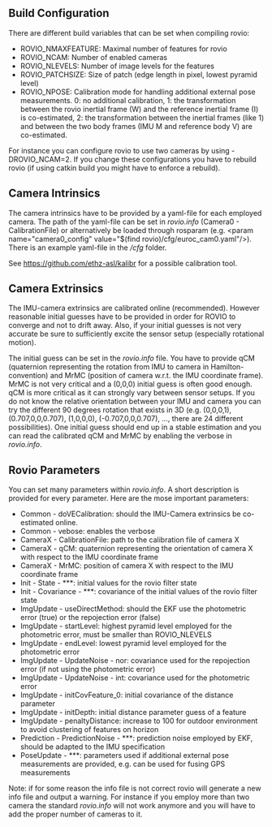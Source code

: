 ## Build Configuration
There are different build variables that can be set when compiling rovio:
* ROVIO_NMAXFEATURE: Maximal number of features for rovio
* ROVIO_NCAM: Number of enabled cameras
* ROVIO_NLEVELS: Number of image levels for the features
* ROVIO_PATCHSIZE: Size of patch (edge length in pixel, lowest pyramid level)
* ROVIO_NPOSE: Calibration mode for handling additional external pose measurements. 0: no additional calibration, 1: the transformation between the rovio inertial frame (W) and the reference inertial frame (I) is co-estimated, 2: the transformation between the inertial frames (like 1) and between the two body frames (IMU M and reference body V) are co-estimated.

For instance you can configure rovio to use two cameras by using -DROVIO_NCAM=2. If you change these configurations you have to rebuild rovio (if using catkin build you might have to enforce a rebuild).

## Camera Intrinsics
The camera intrinsics have to be provided by a yaml-file for each employed camera. The path of the yaml-file can be set in _rovio.info_ (Camera0 - CalibrationFile) or alternatively be loaded through rosparam (e.g. \<param name="camera0_config" value="$(find rovio)/cfg/euroc_cam0.yaml"/\>). There is an example yaml-file in the _/cfg_ folder.

See https://github.com/ethz-asl/kalibr for a possible calibration tool.

## Camera Extrinsics
The IMU-camera extrinsics are calibrated online (recommended). However reasonable initial guesses have to be provided in order for ROVIO to converge and not to drift away. Also, if your initial guesses is not very accurate be sure to sufficiently excite the sensor setup (especially rotational motion).

The initial guess can be set in the _rovio.info_ file. You have to provide qCM (quaternion representing the rotation from IMU to camera in Hamilton-convention) and MrMC (position of camera w.r.t. the IMU coordinate frame). MrMC is not very critical and a (0,0,0) initial guess is often good enough. qCM is more critical as it can strongly vary between sensor setups. If you do not know the relative orientation between your IMU and camera you can try the different 90 degrees rotation that exists in 3D (e.g. (0,0,0,1), (0.707,0,0,0.707), (1,0,0,0), (-0.707,0,0,0.707), ..., there are 24 different possibilities). One initial guess should end up in a stable estimation and you can read the calibrated qCM and MrMC by enabling the verbose in _rovio.info_.

## Rovio Parameters
You can set many parameters within _rovio.info_. A short description is provided for every parameter. Here are the mose important parameters:
* Common - doVECalibration: should the IMU-Camera extrinsics be co-estimated online.
* Common - vebose: enables the verbose
* CameraX - CalibrationFile: path to the calibration file of camera X
* CameraX - qCM: quaternion representing the orientation of camera X with respect to the IMU coordinate frame
* CameraX - MrMC: position of camera X with respect to the IMU coordinate frame
* Init - State - ***: initial values for the rovio filter state
* Init - Covariance - ***: covariance of the initial values of the rovio filter state
* ImgUpdate - useDirectMethod: should the EKF use the photometric error (true) or the repojection error (false)
* ImgUpdate - startLevel: highest pyramid level employed for the photometric error, must be smaller than ROVIO_NLEVELS
* ImgUpdate - endLevel: lowest pyramid level employed for the photometric error
* ImgUpdate - UpdateNoise - nor: covariance used for the repojection error (if not using the photometric error)
* ImgUpdate - UpdateNoise - int: covariance used for the photometric error
* ImgUpdate - initCovFeature_0: initial covariance of the distance parameter
* ImgUpdate - initDepth: initial distance parameter guess of a feature
* ImgUpdate - penaltyDistance: increase to 100 for outdoor environment to avoid clustering of features on horizon
* Prediction - PredictionNoise - ***: prediction noise employed by EKF, should be adapted to the IMU specification
* PoseUpdate - ***: parameters used if additional external pose measurements are provided, e.g. can be used for fusing GPS measurements

Note: if for some reason the info file is not correct rovio will generate a new info file and output a warning. For instance if you employ more than two camera the standard _rovio.info_ will not work anymore and you will have to add the proper number of cameras to it.